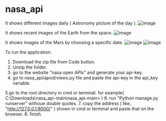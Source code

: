 # nasa_api
It shows different images daily ( Astronomy picture of the day ).
![image](https://user-images.githubusercontent.com/75579825/191638927-bada91fd-7356-42fb-a97e-a3f8e7469af0.png)


It shows recent images of the Earth from the space.
![image](https://user-images.githubusercontent.com/75579825/191639118-eb4bd85e-1a0d-4df9-8280-6ccab0cbd9ee.png)

It shows images of the Mars by choosing a specific date.
![image](https://user-images.githubusercontent.com/75579825/191639186-1a31fd32-ea91-46c8-adc1-b4891ee19a32.png)
![image](https://user-images.githubusercontent.com/75579825/191639414-c1348396-fcea-4ffc-b77a-f8cd37805fb9.png)


To run the application:
1. Download the zip file from Code button.
2. Unzip the folder.
3. go to the website "nasa open APIs" and generate your api-key.
4. go to nasa_api/apod/views.py file and paste the api-key in the api_key variable.

5.go to the root directory in cmd or terminal.
   for example( C:\Downloads\nasa_api-main\nasa_api-main> )
6. run "Python manage.py runserver" withoue double quotes.
7. copy the address ( like, "http://127.0.0.1:8000/" ) shown in cmd or terminal and paste that on the browser.
8. finish.

